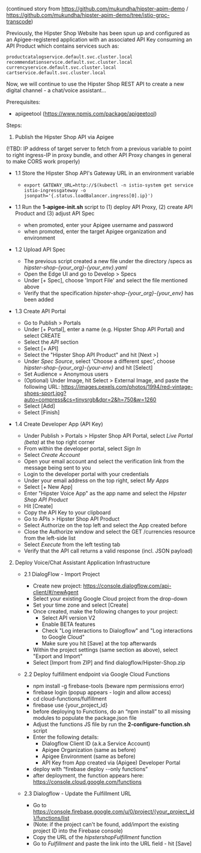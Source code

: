 (continued story from https://github.com/mukundha/hipster-apim-demo / https://github.com/mukundha/hipster-apim-demo/tree/istio-grpc-transcode)

Previously, the Hipster Shop Website has been spun up and configured as an Apigee-registered application with an associated API Key consuming an API Product which contains services such as:
```
productcatalogservice.default.svc.cluster.local
recommendationservice.default.svc.cluster.local
currencyservice.default.svc.cluster.local
cartservice.default.svc.cluster.local
```

Now, we will continue to use the Hipster Shop REST API to create a new digital channel - a chat/voice assistant...


Prerequisites:
- apigeetool (https://www.npmjs.com/package/apigeetool)


Steps:

1. Publish the Hipster Shop API via Apigee

	
(!TBD: IP address of target server to fetch from a previous variable to point to right ingress-IP in proxy bundle, and other API Proxy changes in general to make CORS work properly)

- 1.1 Store the Hipster Shop API's Gateway URL in an environment variable
	- `export GATEWAY_URL=http://$(kubectl -n istio-system get service istio-ingressgateway -o jsonpath='{.status.loadBalancer.ingress[0].ip}')`

- 1.1 Run the **1-apigee-init.sh** script to (1) deploy API Proxy, (2) create API Product and (3) adjust API Spec
	- when promoted, enter your Apigee username and password
	- when promoted, enter the target Apigee organization and environment
	
- 1.2 Upload API Spec
	- The previous script created a new file under the directory /specs as *hipster-shop-{your_org}-{your_env}.yaml*
	- Open the Edge UI and go to Develop > Specs
	- Under [+ Spec], choose 'Import File' and select the file mentioned above
	- Verify that the specification *hipster-shop-{your_org}-{your_env}* has been added

- 1.3 Create API Portal
	- Go to Publish > Portals
	- Under [+ Portal], enter a name (e.g. Hipster Shop API Portal) and select CREATE
	- Select the *API* section
	- Select [+ API]
	- Select the "Hipster Shop API Product" and hit [Next >]
	- Under *Spec Source*, select 'Choose a different spec', choose *hipster-shop-{your_org}-{your-env}* and hit [Select]
	- Set Audience = Anonymous users
	- (Optional) Under Image, hit Select > External Image, and paste the following URL: https://images.pexels.com/photos/1994/red-vintage-shoes-sport.jpg?auto=compress&cs=tinysrgb&dpr=2&h=750&w=1260
	- Select [Add]
	- Select [Finish]
	
- 1.4 Create Developer App (API Key)
	- Under Publish > Portals > Hipster Shop API Portal, select *Live Portal (beta)* at the top right corner
	- From within the developer portal, select *Sign In*
	- Select *Create Account*
	- Open your email account and select the verification link from the message being sent to you
	- Login to the developer portal with your credentials
	- Under your email address on the top right, select *My Apps*
	- Select [+ New App]
	- Enter "Hipster Voice App" as the app name and select the *Hipster Shop API Product* 
	- Hit [Create]
	- Copy the API Key to your clipboard
	- Go to APIs > Hipster Shop API Product
	- Select Authorize on the top left and select the App created before
	- Close the Authorize window and select the GET /currencies resource from the left-side list
	- Select *Execute* from the left testing tab
	- Verify that the API call returns a valid response (incl. JSON payload)
	

2. Deploy Voice/Chat Assistant Application Infrastructure

	- 2.1 DialogFlow - Import Project  
		- Create new project: https://console.dialogflow.com/api-client/#/newAgent
		- Select your existing Google Cloud project from the drop-down
		- Set your time zone and select [Create]
		- Once created, make the following changes to your project:
			- Select API version V2
			- Enable BETA features
			- Check "Log interactions to Dialogflow" and "Log interactions to Google Cloud"
			- Make sure you hit [Save] at the top afterwards
		- Within the project settings (same section as above), select "Export and Import"
		- Select [Import from ZIP] and find dialogflow/Hipster-Shop.zip
		
	- 2.2 Deploy fulfillment endpoint via Google Cloud Functions
		- npm install -g firebase-tools (beware npm permissions error)
		- firebase login (popup appears - login and allow access)
		- cd cloud-functions/fulfillment		
		- firebase use {your_project_id}
		- before deploying to Functions, do an “npm install” to all missing modules to populate the package.json file
		- Adjust the functions JS file by run the **2-configure-function.sh** script
		- Enter the following details:
			- Dialogflow Client ID (a.k.a Service Account)
			- Apigee Organization (same as before)
			- Apigee Environment (same as before)
			- API Key from App created via (Apigee) Developer Portal
		- deploy with “firebase deploy --only functions”
		- after deployment, the function appears here: https://console.cloud.google.com/functions
		
	- 2.3 Dialogflow - Update the Fulfillment URL
		- Go to https://console.firebase.google.com/u/0/project/{your_project_id}/functions/list
		- (Note: if the project can't be found, add/import the existing project ID into the Firebase console) 
		- Copy the URL of the *hipstershopFulfillment* function
		- Go to *Fulfillment* and paste the link into the URL field - hit [Save]


